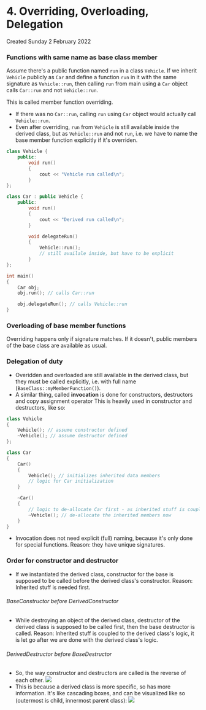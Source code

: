 # 4. Overriding, Overloading, Delegation
Created Sunday 2 February 2022

### Functions with same name as base class member

Assume there's a public function named `run` in a class `Vehicle`.
If we inherit `Vehicle` publicly as `Car` and define a function `run` in it with the same signature as `Vehicle::run`, then calling `run` from main using a `Car` object calls `Car::run` and not `Vehicle::run`.

This is called member function overriding.

- If there was no `Car::run`, calling `run` using `Car` object would actually call `Vehicle::run`.
- Even after overriding, `run` from `Vehicle` is still available inside the derived class, but as `Vehicle::run` and not `run`, i.e. we have to name the base member function explicitly if it's overriden.

```cpp
class Vehicle {
	public:
		void run()
		{
			cout << "Vehicle run called\n";
		}
};

class Car : public Vehicle {
	public:
		void run()
		{
			cout << "Derived run called\n";
		}

		void delegateRun()
		{
			Vehicle::run();
			// still availale inside, but have to be explicit
		}
};

int main()
{
	Car obj;
	obj.run(); // calls Car::run

	obj.delegateRun(); // calls Vehicle::run
}
```

### Overloading of base member functions

Overriding happens only if signature matches. If it doesn't, public members of the base class are available as usual.

### Delegation of duty

- Overidden and overloaded are still available in the derived class, but they must be called explicitly, i.e. with full name (`BaseClass::myMemberFunction()`).
- A similar thing, called **invocation** is done for constructors, destructors and copy assignment operator This is heavily used in constructor and destructors, like so:

```cpp
class Vehicle
{
	Vehicle(); // assume constructor defined
	~Vehicle(); // assume destructor defined
};

class Car
{
	Car()
	{
		Vehicle(); // initializes inherited data members
		// logic for Car initialization
	}

	~Car()
	{
		// logic to de-allocate Car first - as inherited stuff is coupled with this
		~Vehicle(); // de-allocate the inherited members now
	}
}
```

- Invocation does not need explicit (full) naming, because it's only done for special functions. Reason: they have unique signatures.

### Order for constructor and destructor

- If we instantiated the derived class, constructor for the base is supposed to be called before the derived class's constructor. Reason: Inherited stuff is needed first.

###### BaseConstructor before DerivedConstructor

- While destroying an object of the derived class, destructor of the derived class is supposed to be called first, then the base destructor is called. Reason: Inherited stuff is coupled to the derived class's logic, it is let go after we are done with the derived class's logic.

###### DerivedDestructor before BaseDestructor

- So, the way constructor and destructors are called is the reverse of each other.
  ![](/assets/4_Overriding,_Overloading,_Delegation-image-1.png)
- This is because a derived class is more specific, so has more information. It's like cascading boxes, and can be visualized like so (outermost is child, innermost parent class):
  ![](/assets/4_Overriding,_Overloading,_Delegation-image-2.png)

